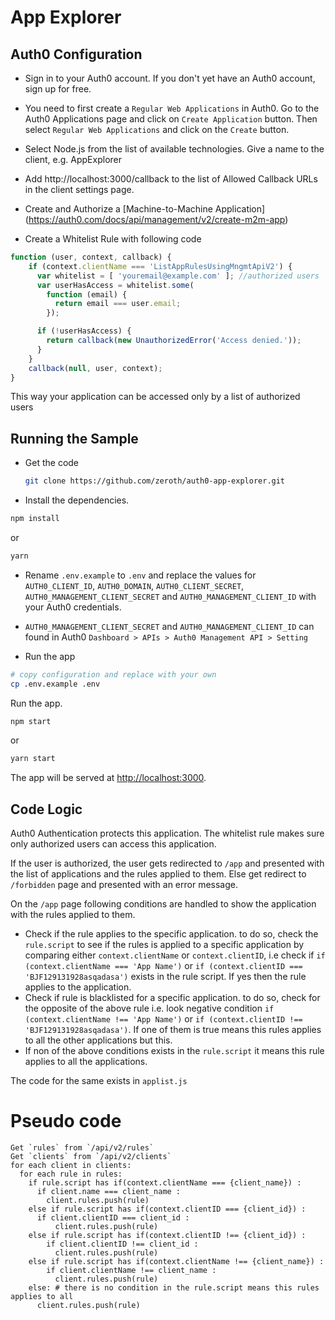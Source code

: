 # App Explorer

## Auth0 Configuration
- Sign in to your Auth0 account. If you don't yet have an Auth0 account, sign up for free.

- You need to first create a `Regular Web Applications` in Auth0. Go to the Auth0 Applications page and click on `Create Application` button. Then select `Regular Web Applications` and click on the `Create` button. 

- Select Node.js from the list of available technologies. Give a name to the client, e.g. AppExplorer

- Add http://localhost:3000/callback to the list of Allowed Callback URLs in the client settings page.

- Create and Authorize a [Machine-to-Machine Application] (https://auth0.com/docs/api/management/v2/create-m2m-app)

- Create a Whitelist Rule with following code

```javascript
function (user, context, callback) {
    if (context.clientName === 'ListAppRulesUsingMngmtApiV2') {
      var whitelist = [ 'youremail@example.com' ]; //authorized users
      var userHasAccess = whitelist.some(
        function (email) {
          return email === user.email;
        });

      if (!userHasAccess) {
        return callback(new UnauthorizedError('Access denied.'));
      }
    }
    callback(null, user, context);
}
```

This way your application can be accessed only by a list of authorized users


## Running the Sample
- Get the code
  ```bash
  git clone https://github.com/zeroth/auth0-app-explorer.git
  ```

- Install the dependencies.

```bash
npm install
```
or
```bash
yarn
```

- Rename `.env.example` to `.env` and replace the values for `AUTH0_CLIENT_ID`, `AUTH0_DOMAIN`, `AUTH0_CLIENT_SECRET`, `AUTH0_MANAGEMENT_CLIENT_SECRET` and `AUTH0_MANAGEMENT_CLIENT_ID` with your Auth0 credentials. 

- `AUTH0_MANAGEMENT_CLIENT_SECRET` and `AUTH0_MANAGEMENT_CLIENT_ID` can found in Auth0 `Dashboard > APIs > Auth0 Management API > Setting`


- Run the app
```bash
# copy configuration and replace with your own
cp .env.example .env
```

Run the app.

```bash
npm start
```
or 
```bash
yarn start
```

The app will be served at [http://localhost:3000](http://localhost:3000).

## Code Logic
Auth0 Authentication protects this application. The whitelist rule makes sure only authorized users can access this application.

If the user is authorized, the user gets redirected to `/app` and presented with the list of applications and the rules applied to them. Else get redirect to `/forbidden` page and presented with an error message.

On the `/app` page following conditions are handled to show the application with the rules applied to them.

- Check if the rule applies to the specific application. to do so, check the `rule.script` to see if the rules is applied to a specific application by comparing either `context.clientName` or `context.clientID`, i.e check if  `if (context.clientName === 'App Name')` or `if (context.clientID === 'BJF129131928asqadasa')` exists in the rule script. If yes then the rule applies to the application.
- Check if rule is blacklisted for a specific application. to do so, check for the opposite of the above rule i.e. look negative condition  `if (context.clientName !== 'App Name')` or `if (context.clientID !== 'BJF129131928asqadasa')`. If one of them is true means this rules applies to all the other applications but this.
- If non of the above conditions exists in the `rule.script` it means this rule applies to all the applications.
  
The code for the same exists in `applist.js`

# Pseudo code 
```
Get `rules` from `/api/v2/rules`
Get `clients` from `/api/v2/clients`
for each client in clients:
  for each rule in rules:
    if rule.script has if(context.clientName === {client_name}) :
      if client.name === client_name :
        client.rules.push(rule)
    else if rule.script has if(context.clientID === {client_id}) :
      if client.clientID === client_id :
          client.rules.push(rule)
    else if rule.script has if(context.clientID !== {client_id}) :
        if client.clientID !== client_id :
          client.rules.push(rule)
    else if rule.script has if(context.clientName !== {client_name}) :
        if client.clientName !== client_name :
          client.rules.push(rule)
    else: # there is no condition in the rule.script means this rules applies to all
      client.rules.push(rule)
```